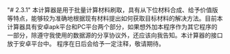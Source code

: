 "# 2.3.1"
本计算器是用于批量计算材料刷取，具有从下位材料合成、给予价值版等特点，能够较为准确地根据现有材料提出如何获取目标材料的解决方法。目前本计算器具有安卓apk平台和PC平台两个部分，如果想外加本程序作为其它程序的一部分，除遵守我使用的数据源的分享协议外，还应该向我告知。本计算器的接口放于安卓平台中。
程序在日后会给予一定注释，敬请期待。

